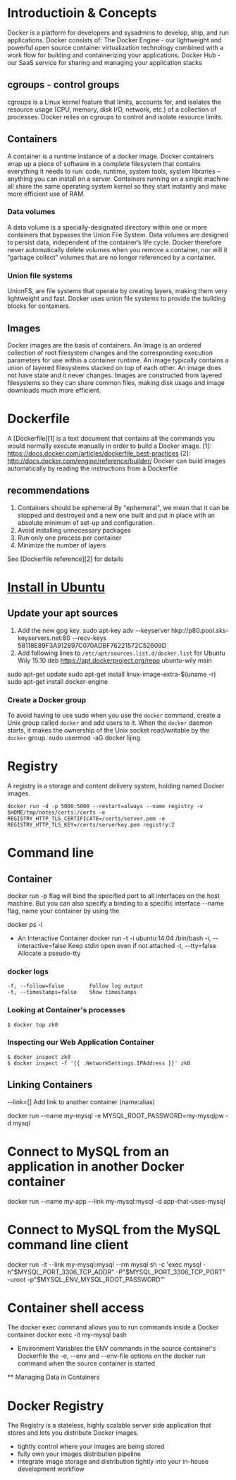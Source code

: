 Introductioin & Concepts
========================

Docker is a platform for developers and sysadmins to develop, ship, and run applications.
Docker consists of:
    The Docker Engine - our lightweight and powerful open source container virtualization technology combined with a work flow for building and containerizing your applications.
    Docker Hub - our SaaS service for sharing and managing your application stacks

cgroups - control groups
------------------------
cgroups is a Linux kernel feature that limits, accounts for, and isolates the resource usage (CPU, memory, disk I/O, network, etc.) of a collection of processes. Docker relies on cgroups to control and isolate resource limits.

Containers
----------
A container is a runtime instance of a docker image.
Docker containers wrap up a piece of software in a complete filesystem that contains everything it needs to run: code, runtime, system tools, system libraries – anything you can install on a server.
Containers running on a single machine all share the same operating system kernel so they start instantly and make more efficient use of RAM.

### Data volumes ###
A data volume is a specially-designated directory within one or more containers that bypasses the Union File System. Data volumes are designed to persist data, independent of the container’s life cycle. Docker therefore never automatically delete volumes when you remove a container, nor will it “garbage collect” volumes that are no longer referenced by a container.

### Union file systems ###
UnionFS, are file systems that operate by creating layers, making them very lightweight and fast. Docker uses union file systems to provide the building blocks for containers.


Images
------
Docker images are the basis of containers. An Image is an ordered collection of root filesystem changes and the corresponding execution parameters for use within a container runtime. An image typically contains a union of layered filesystems stacked on top of each other. An image does not have state and it never changes.
Images are constructed from layered filesystems so they can share common files, making disk usage and image downloads much more efficient.


Dockerfile
==========
A [Dockerfile][1] is a text document that contains all the commands you would normally execute manually in order to build a Docker image.
[1]: https://docs.docker.com/articles/dockerfile_best-practices
[2]: http://docs.docker.com/engine/reference/builder/
Docker can build images automatically by reading the instructions from a Dockerfile

recommendations
---------------

1. Containers should be ephemeral
   By "ephemeral", we mean that it can be stopped and destroyed and a new one built and put in place with an absolute minimum of set-up and configuration.
2. Avoid installing unnecessary packages
3. Run only one process per container
4. Minimize the number of layers

See [Dockerfile reference][2] for details

[Install in Ubuntu][3]
======================
[3]: https://docs.docker.com/engine/installation/ubuntulinux/

## Update your apt sources ##

1. Add the new gpg key.
sudo apt-key adv --keyserver hkp://p80.pool.sks-keyservers.net:80 --recv-keys 58118E89F3A912897C070ADBF76221572C52609D
2. Add following lines to `/etc/apt/sources.list.d/docker.list` for Ubuntu Wily 15.10
    deb https://apt.dockerproject.org/repo ubuntu-wily main

sudo apt-get update
sudo apt-get install linux-image-extra-$(uname -r)
sudo apt-get install docker-engine


### Create a Docker group ###

To avoid having to use sudo when you use the `docker` command, create a Unix group called `docker` and add users to it. When the `docker` daemon starts, it makes the ownership of the Unix socket read/writable by the `docker` group.
    sudo usermod -aG docker lijing


Registry
========
[daocloud]: http://www.oschina.net/news/57894/daocloud
A registry is a storage and content delivery system, holding named Docker images.

    docker run -d -p 5000:5000 --restart=always --name registry -v $HOME/tmp/notes/certs:/certs -e REGISTRY_HTTP_TLS_CERTIFICATE=/certs/server.pem -e REGISTRY_HTTP_TLS_KEY=/certs/serverkey.pem registry:2


Command line
============

Container
---------

   docker run
   -p flag will bind the specified port to all interfaces on the host machine. But you can also specify a binding to a specific interface
   --name flag, name your container by using the

   docker ps -l
 + An Interactive Container
   docker run -t -i ubuntu:14.04 /bin/bash
   -i, --interactive=false    Keep stdin open even if not attached
   -t, --tty=false            Allocate a pseudo-tty

### docker logs ###

    -f, --follow=false        Follow log output
    -t, --timestamps=false    Show timestamps

### Looking at Container's processes ###

    $ docker top zk0

### Inspecting our Web Application Container ###

    $ docker inspect zk0
    $ docker inspect -f '{{ .NetworkSettings.IPAddress }}' zk0

Linking Containers
------------------

   --link=[]                  Add link to another container (name:alias)

   docker run --name my-mysql -e MYSQL_ROOT_PASSWORD=my-mysqlpw -d mysql
   # Connect to MySQL from an application in another Docker container
   docker run --name my-app --link my-mysql:mysql -d app-that-uses-mysql
   # Connect to MySQL from the MySQL command line client
   docker run -it --link my-mysql:mysql --rm mysql sh -c 'exec mysql -h"$MYSQL_PORT_3306_TCP_ADDR" -P"$MYSQL_PORT_3306_TCP_PORT" -uroot -p"$MYSQL_ENV_MYSQL_ROOT_PASSWORD"'
   # Container shell access
   The docker exec command allows you to run commands inside a Docker container
   docker exec -it my-mysql bash

   + Environment Variables
     the ENV commands in the source container's Dockerfile
     the -e, --env and --env-file options on the docker run command when the source container is started

** Managing Data in Containers

Docker Registry
===============
The Registry is a stateless, highly scalable server side application that stores and lets you distribute Docker images.
* tightly control where your images are being stored
* fully own your images distribution pipeline
* integrate image storage and distribution tightly into your in-house development workflow
